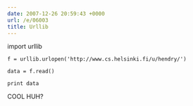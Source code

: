 ```yaml
---
date: 2007-12-26 20:59:43 +0000
url: /e/06003
title: Urllib
---
```


import urllib

	f = urllib.urlopen('http://www.cs.helsinki.fi/u/hendry/')

	data = f.read()

	print data
COOL HUH?
